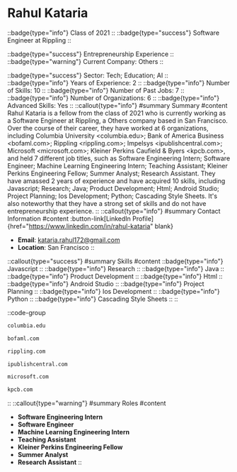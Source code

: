 # Rahul Kataria
::badge{type="info"}
Class of 2021
::
::badge{type="success"}
Software Engineer at Rippling
::

::badge{type="success"}
Entrepreneurship Experience
::
::badge{type="warning"}
Current Company: Others
::

::badge{type="success"}
Sector: Tech; Education; AI
::
::badge{type="info"}
Years of Experience: 2
::
::badge{type="info"}
Number of Skills: 10
::
::badge{type="info"}
Number of Past Jobs: 7
::
::badge{type="info"}
Number of Organizations: 6
::
::badge{type="info"}
Advanced Skills: Yes
::
::callout{type="info"}
#summary
Summary
#content
Rahul Kataria is a fellow from the class of 2021 who is currently working as a Software Engineer at Rippling, a Others company based in San Francisco. Over the course of their career, they have worked at 6 organizations, including Columbia University <columbia.edu>; Bank of America Business <bofaml.com>; Rippling <rippling.com>; Impelsys <ipublishcentral.com>; Microsoft <microsoft.com>; Kleiner Perkins Caufield & Byers <kpcb.com>, and held 7 different job titles, such as Software Engineering Intern; Software Engineer; Machine Learning Engineering Intern; Teaching Assistant; Kleiner Perkins Engineering Fellow; Summer Analyst; Research Assistant. They have amassed 2 years of experience and have acquired 10 skills, including Javascript; Research; Java; Product Development; Html; Android Studio; Project Planning; Ios Development; Python; Cascading Style Sheets. It's also noteworthy that they have a strong set of skills and do not have entrepreneurship experience.
::
::callout{type="info"}
#summary
Contact Information
#content
:button-link[LinkedIn Profile]{href="https://www.linkedin.com/in/rahul-kataria" blank}
- **Email**: kataria.rahul172@gmail.com
- **Location**: San Francisco
::

::callout{type="success"}
#summary
Skills
#content
::badge{type="info"}
Javascript
::
::badge{type="info"}
Research
::
::badge{type="info"}
Java
::
::badge{type="info"}
Product Development
::
::badge{type="info"}
Html
::
::badge{type="info"}
Android Studio
::
::badge{type="info"}
Project Planning
::
::badge{type="info"}
Ios Development
::
::badge{type="info"}
Python
::
::badge{type="info"}
Cascading Style Sheets
::
::

::code-group
```bash [Columbia University]
columbia.edu
```
```bash [Bank of America Business]
bofaml.com
```
```bash [Rippling]
rippling.com
```
```bash [Impelsys]
ipublishcentral.com
```
```bash [Microsoft]
microsoft.com
```
```bash [Kleiner Perkins Caufield & Byers]
kpcb.com
```
::
::callout{type="warning"}
#summary
Roles
#content
- **Software Engineering Intern**
- **Software Engineer**
- **Machine Learning Engineering Intern**
- **Teaching Assistant**
- **Kleiner Perkins Engineering Fellow**
- **Summer Analyst**
- **Research Assistant**
::

